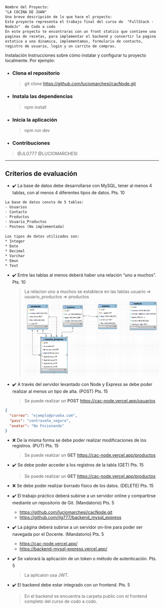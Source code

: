 ```
Nombre del Proyecto:
"LA COCINA DE JUAN"
Una breve descripción de lo que hace el proyecto:
Este proyecto representa el trabajo final del curso de  "FullStack - NodeJs"  de Codo a codo
En este proyecto te encontraras con un front statico que contiene una paginas de recetas, para implementar el backend y convertir la pagina estatica a una dinamica, implementamos, formulario de contacto, registro de usuario, login y un carrito de compras.
```

Instalación
Instrucciones sobre cómo instalar y configurar tu proyecto localmente. Por ejemplo:

- ### Clona el repositorio

  > git clone https://github.com/luciomarchesi/cacNode.git

- ### Instala las dependencias

  > npm install

- ### Inicia la aplicación

  > npm run dev

- ### Contribuciones

> @JLG777
> @LUCIOMARCHESI

---

## Criterios de evaluación

- ✔️ La base de datos debe desarrollarse con MySQL, tener al menos 4 tablas, con al menos 4 diferentes tipos de datos. Pts. 10

```
La base de datos consta de 5 tablas:
- Usuarios
- Contacto
- Productos
- Usuario_Productos
- Posteos (No implementada)

Los tipos de datos utilizados son:
* Integer
* Date
* Decimal
* Varchar
* Emun
* Text
```

- ✔️ Entre las tablas al menos deberá haber una relación “uno a muchos”. Pts. 10
  > La relacion uno a muchos se establece en las tablas usuario => usuario_productos => productos
  > ![Base](/public/assets/img/DB_Model.png)
- ✔️ A través del servidor levantado con Node y Express se debe poder realizar al menos un tipo de alta. (POST) Pts. 15

  > Se puede realizar un **POST** https://cac-node.vercel.app/usuarios

```json
{
  "correo": "ejemplo@prueba.com",
  "pass": "contraseña_segura",
  "avatar": "No Fncionando"
}
```

- ❌ De la misma forma se debe poder realizar modificaciones de los registros. (PUT) Pts. 15

  > Se puede realizar un **GET** https://cac-node.vercel.app/productos

- ✔️ Se debe poder acceder a los registros de la tabla (GET) Pts. 15

  > Se puede realizar un **GET** https://cac-node.vercel.app/productos

- ❌ Se debe poder realizar borrado físico de los datos. (DELETE) Pts. 15

- ✔️ El trabajo práctico deberá subirse a un servidor online y compartirse mediante un repositorio de Git. (Mandatorio) Pts. 5

  - https://github.com/luciomarchesi/cacNode.git
  - https://github.com/jlg777/backend_mysql_express

- ✔️ La página deberá subirse a un servidor on-line para poder ser navegada por el Docente. (Mandatorio) Pts. 5

  - https://cac-node.vercel.app/
  - https://backend-mysql-express.vercel.app/

- ✔️ Se valorará la aplicación de un token o método de autenticación. Pts. 5

  > La aplicaion usa JWT.

- ✔️ El backend debe estar integrado con un frontend. Pts. 5

  > En el backend se encuentra la carpeta public con el frontend completo del curso de codo a codo.
